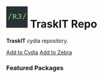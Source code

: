 <!DOCTYPE html>
<html lang="en">
<head>
  <title>TraskIT Repo</title>
  <meta charset="utf-8">
  <meta name="viewport" content="width=device-width, initial-scale=1">
  <link rel="stylesheet" href="https://maxcdn.bootstrapcdn.com/bootstrap/3.3.5/css/bootstrap.min.css">
  <script src="https://ajax.googleapis.com/ajax/libs/jquery/2.1.3/jquery.min.js"></script>
</head>
<body>

<div class="container">
	<h1><img src="CydiaIcon.png"> TraskIT Repo</h1>
</div>

<div class="container">
	<div class="well">
		<p><span class="text-primary"><b>TraskIT</span></b> cydia repository.</p>
		<a class="btn btn-sm btn-default" href="cydia://url/https://cydia.saurik.com/api/share#?source=https://traskit.github.io/repo/">Add to Cydia</a>
        <a class="btn btn-sm btn-default" href="zbra://sources/add/https://traskit.github.io/repo/">Add to Zebra</a>
    </div>
</div>

<div class="container">
  <h3 id="wells" class="page-header">Featured Packages</h3>
</div>

<div class="container">
</div>

</body>
</html>
